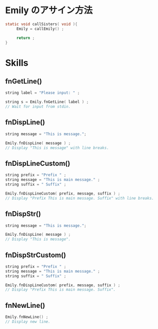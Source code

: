 # Emily のアサイン方法
```c
static void callSisters( void ){
     Emily = callEmily() ;

     return ;
}
```

# Skills
## fnGetLine()
```c
string label = "Please input: " ;

string s = Emily.fnGetLine( label ) ;
// Wait for input from stdin.
```

## fnDispLine()
```c
string message = "This is message.";

Emily.fnDispLine( message ) ;
// Display "This is message" with line breaks.
```

## fnDispLineCustom()
```c
string prefix = "Prefix " ;
string message = "This is main message." ;
string suffix = " Suffix" ;

Emily.fnDispLineCustom( prefix, message, suffix ) ;
// Display "Prefix This is main message. Suffix" with line breaks.
```

## fnDispStr()
```c
string message = "This is message.";

Emily.fnDispLine( message ) ;
// Display "This is message".
```

## fnDispStrCustom()
```c
string prefix = "Prefix " ;
string message = "This is main message." ;
string suffix = " Suffix" ;

Emily.fnDispLineCustom( prefix, message, suffix ) ;
// Display "Prefix This is main message. Suffix".
```

## fnNewLine()
```c
Emily.fnNewLine() ;
// Display new line.
```
